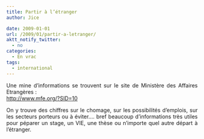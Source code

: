 ```yaml
---
title: Partir à l’étranger
author: Jice

date: 2009-01-01
url: /2009/01/partir-a-letranger/
aktt_notify_twitter:
  - no
categories:
  - En vrac
tags:
  - international
---
```

<p style="text-align: justify;">
  Une mine d&#8217;informations se trouvent sur le site de Ministère des Affaires Etrangères :<br /> <a title="Ministrèes des affaires étrangères" href="http://www.mfe.org/?SID=10" target="_blank">http://www.mfe.org/?SID=10</a>
</p>

<p style="text-align: justify;">
  On y trouve des chiffres sur le chomage, sur les possibilités d&#8217;emplois, sur les secteurs porteurs ou à éviter&#8230;. bref beaucoup d&#8217;informations très utiles pour péparer un stage, un VIE, une thèse ou n&#8217;importe quel autre départ à l&#8217;étranger.
</p>